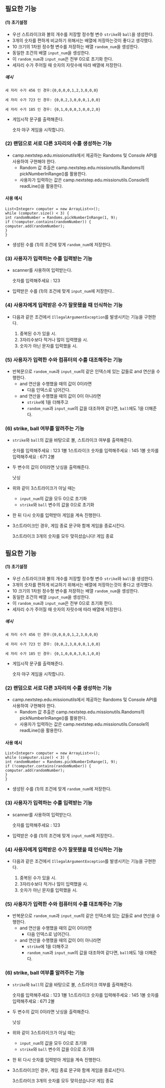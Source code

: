 ## 필요한 기능
#### (1) 초기설정
- 우선 스트라이크와 볼의 개수를 저장할 정수형 변수 `strike`와 `ball`을 생성한다.
- 3개의 숫자를 편하게 비교하기 위해서는 배열에 저장하는것이 좋다고 생각했다.
- 10 크기의 1차원 정수형 변수를 저장하는 배열 `random_num`을 셍성한다.
- 동일한 조건의 배열 `input_num`을 셍성한다.
- 이 `random_num`과 `input_num`은 전부 0으로 초기화 한다.
- 세자리 수가 주어질 때 숫자의 자릿수에 따라 배열에 저장한다.
##### 예시
    세 자리 수가 456 인 경우:{0,0,0,0,1,2,3,0,0,0}

    세 자리 수가 723 인 경우: {0,0,2,3,0,0,0,1,0,0}

    세 자리 수가 185 인 경우: {0,1,0,0,0,3,0,0,2,0}
- 게임시작 문구를 출력해준다.


    숫자 야구 게임을 시작합니다.
### (2) 랜덤으로 서로 다른 3자리의 수를 생성하는 기능
- camp.nextstep.edu.missionutils에서 제공하는 Randoms 및 Console API를 사용하여 구현해야 한다.
  - Random 값 추출은 camp.nextstep.edu.missionutils.Randoms의 pickNumberInRange()를 활용한다.
  - 사용자가 입력하는 값은 camp.nextstep.edu.missionutils.Console의 readLine()을 활용한다.
#### 사용 예시
    List<Integer> computer = new ArrayList<>();
    while (computer.size() < 3) {
    int randomNumber = Randoms.pickNumberInRange(1, 9);
    if (!computer.contains(randomNumber)) {
    computer.add(randomNumber);
    }
    }
- 생성된 수를 (1)의 조건에 맞게 `random_num`에 저장한다.
### (3) 사용자가 입력하는 수를 입력받는 기능
- scanner를 사용하여 입력받는다.


    숫자를 입력해주세요 : 123
- 입력받은 수를 (1)의 조건에 맞게 `input_num`에 저장한다..

### (4) 사용자에게 입력받은 수가 잘못됐을 때 인식하는 기능
- 다음과 같은 조건에서 `IllegalArgumentException`를 발생시키는 기능을 구현한다. 


  1. 중복된 수가 있을 시.
  2. 3자리수보다 적거나 많이 입력했을 시.
  3. 숫자가 아닌 문자를 입력했을 시.

### (5) 사용자가 입력한 수와 컴퓨터의 수를 대조해주는 기능
- 반복문으로 `random_num`과 `input_num`의 같은 인덱스에 있는 값들로 and 연산을 수행한다.
  - and 연산을 수행했을 때의 값이 0이라면
    - 다음 인덱스로 넘어간다.
  - and 연산을 수행했을 때의 값이 0이 아니라면
    - `strike`에 1을 더해주고
    - `random_num`과 `input_num`의 값을 대조하여 같다면, `ball`에도 1을 더해준다.
### (6) strike, ball 여부를 알려주는 기능
- `strike`와 `ball`의 값을 바탕으로 볼, 스트라이크 여부를 출력해준다.


    숫자를 입력해주세요 : 123
    1볼 1스트라이크
    숫자를 입력해주세요 : 145
    1볼
    숫자를 입력해주세요 : 671
    2볼
- 두 변수의 값이 0이라면 낫싱을 출력해준다.


    낫싱
- 위와 같이 3스트라이크가 아닐 때는
  - `input_num`의 값을 모두 0으로 초기화 
  - `strike`와 `ball` 변수의 값을 0으로 초기화
- 한 뒤 다시 숫자를 입력받아 게임을 계속 진행한다.
- 3스트라이크인 경우, 게임 종료 문구와 함께 게임을 종료시킨다.


    3스트라이크
    3개의 숫자를 모두 맞히셨습니다! 게임 종료
## 필요한 기능
#### (1) 초기설정
- 우선 스트라이크와 볼의 개수를 저장할 정수형 변수 `strike`와 `ball`을 생성한다.
- 3개의 숫자를 편하게 비교하기 위해서는 배열에 저장하는것이 좋다고 생각했다.
- 10 크기의 1차원 정수형 변수를 저장하는 배열 `random_num`을 셍성한다.
- 동일한 조건의 배열 `input_num`을 셍성한다.
- 이 `random_num`과 `input_num`은 전부 0으로 초기화 한다.
- 세자리 수가 주어질 때 숫자의 자릿수에 따라 배열에 저장한다.
##### 예시
    세 자리 수가 456 인 경우:{0,0,0,0,1,2,3,0,0,0}

    세 자리 수가 723 인 경우: {0,0,2,3,0,0,0,1,0,0}

    세 자리 수가 185 인 경우: {0,1,0,0,0,3,0,1,0,0}
- 게임시작 문구를 출력해준다.


    숫자 야구 게임을 시작합니다.
### (2) 랜덤으로 서로 다른 3자리의 수를 생성하는 기능
- camp.nextstep.edu.missionutils에서 제공하는 Randoms 및 Console API를 사용하여 구현해야 한다.
  - Random 값 추출은 camp.nextstep.edu.missionutils.Randoms의 pickNumberInRange()를 활용한다.
  - 사용자가 입력하는 값은 camp.nextstep.edu.missionutils.Console의 readLine()을 활용한다.
#### 사용 예시
    List<Integer> computer = new ArrayList<>();
    while (computer.size() < 3) {
    int randomNumber = Randoms.pickNumberInRange(1, 9);
    if (!computer.contains(randomNumber)) {
    computer.add(randomNumber);
    }
    }
- 생성된 수를 (1)의 조건에 맞게 `random_num`에 저장한다.
### (3) 사용자가 입력하는 수를 입력받는 기능
- scanner를 사용하여 입력받는다.


    숫자를 입력해주세요 : 123
- 입력받은 수를 (1)의 조건에 맞게 `input_num`에 저장한다..

### (4) 사용자에게 입력받은 수가 잘못됐을 때 인식하는 기능
- 다음과 같은 조건에서 `IllegalArgumentException`를 발생시키는 기능을 구현한다. 


  1. 중복된 수가 있을 시.
  2. 3자리수보다 적거나 많이 입력했을 시.
  3. 숫자가 아닌 문자를 입력했을 시.

### (5) 사용자가 입력한 수와 컴퓨터의 수를 대조해주는 기능
- 반복문으로 `random_num`과 `input_num`의 같은 인덱스에 있는 값들로 and 연산을 수행한다.
  - and 연산을 수행했을 때의 값이 0이라면
    - 다음 인덱스로 넘어간다.
  - and 연산을 수행했을 때의 값이 0이 아니라면
    - `strike`에 1을 더해주고
    - `random_num`과 `input_num`의 값을 대조하여 같다면, `ball`에도 1을 더해준다.
### (6) strike, ball 여부를 알려주는 기능
- `strike`와 `ball`의 값을 바탕으로 볼, 스트라이크 여부를 출력해준다.


    숫자를 입력해주세요 : 123
    1볼 1스트라이크
    숫자를 입력해주세요 : 145
    1볼
    숫자를 입력해주세요 : 671
    2볼
- 두 변수의 값이 0이라면 낫싱을 출력해준다.


    낫싱
- 위와 같이 3스트라이크가 아닐 때는
  - `input_num`의 값을 모두 0으로 초기화 
  - `strike`와 `ball` 변수의 값을 0으로 초기화
- 한 뒤 다시 숫자를 입력받아 게임을 계속 진행한다.
- 3스트라이크인 경우, 게임 종료 문구와 함께 게임을 종료시킨다.


    3스트라이크
    3개의 숫자를 모두 맞히셨습니다! 게임 종료
